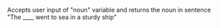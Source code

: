Accepts user input of "noun" variable and returns the noun in sentence "The ____ went to sea in a sturdy ship"